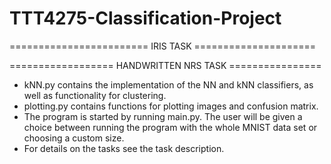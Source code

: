 # TTT4275-Classification-Project

======================== IRIS TASK =====================




================== HANDWRITTEN NRS TASK ================

- kNN.py contains the implementation of the NN and kNN classifiers, as well as functionality for clustering. 
- plotting.py contains functions for plotting images and confusion matrix. 
- The program is started by running main.py. The user will be given a choice between running the program with the whole MNIST data set or choosing a custom size. 
- For details on the tasks see the task description.